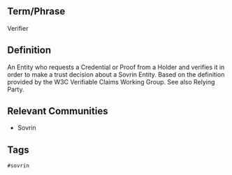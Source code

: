 ## Term/Phrase
Verifier

## Definition
An Entity who requests a Credential or Proof from a Holder and verifies it in order to make a trust decision about a Sovrin Entity. Based on the definition provided by the W3C Verifiable Claims Working Group. See also Relying Party.

## Relevant Communities
* Sovrin

## Tags
```
#sovrin
```
